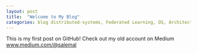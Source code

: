```yaml
---
layout: post
title:  "Welcome to My Blog"
categories: blog distributed-systems, Federated Learning, OS, Architecture, ML, etc. 
---
```


This is my first post on GitHub! Check out my old account on Medium www.medium.com/@salemal
